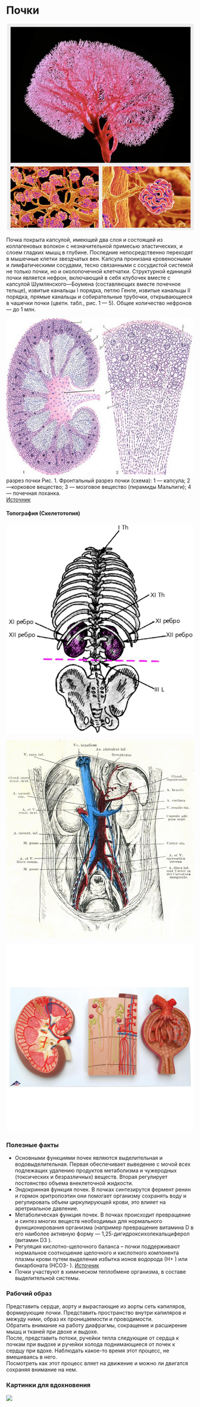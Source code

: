 # Почки

![](images/11112544_812137358841079_3806405262944608538_n.jpg)

Почка покрыта капсулой, имеющей два слоя и состоящей из коллагеновых волокон с незначительной примесью эластических, и слоем гладких мышц в глубине. Последние непосредственно переходят в мышечные клетки звездчатых вен. Капсула пронизана кровеносными и лимфатическими сосудами, тесно связанными с сосудистой системой не только почки, но и околопочечной клетчатки. Структурной единицей почки является нефрон, включающий в себя клубочек вместе с капсулой Шумлянского—Боумена (составляющих вместе почечное тельце), извитые канальцы I порядка, петлю Генле, извитые канальцы II порядка, прямые канальцы и собирательные трубочки, открывающиеся в чашечки почки (цветн. табл., рис. 1 — 5). Общее количество нефронов — до 1 млн.


![](images/kidney-histology.jpg)
разрез почки
Рис. 1. Фронтальный разрез почки (схема): 1 — капсула; 2—корковое вещество; 3 — мозговое вещество (пирамиды Мальпиги); 4 — почечная лоханка.  
[Источник](http://www.medical-enc.ru/m/15/pochki-gistologiya.shtml)  

#### Топография (Скелетотопия)

![](images/image002.gif)

![](images/1.jpg)

![](images/K11_01_1200_1200_Модель-сечения-почки-нефронов-кровеносных-сосудов.jpg)

### Полезные факты

- Основными функциями почек являются
выделительная и водовыделительная. Первая обеспечивает выведение с мочой всех подлежащих удалению продуктов метаболизма и чужеродных (токсических и безразличных) веществ. Вторая регулирует постоянство объема внеклеточной жидкости.
- Эндокринная функция почек. В почках синтезирутся фермент ренин и гормон эритропоэтин они помогает организму сохранять воду и регулировать объем циркулирующей крови, это влияет на аретриальное давление.
- Метаболическая функция почек. В почках происходит превращение и синтез многих веществ необходимых для нормального функционирования организма (например превращение витамина D в его наиболее активную форму — 1,25-дигидроксихолекальциферол (витамин D3 ).
- Регуляция кислотно-щелочного баланса – почки поддерживают нормальное соотношение щелочного и кислотного компонента плазмы крови путем выделения избытка ионов водорода (Н+ ) или бикарбоната (НСО3- ).
[Источник](http://www.tiensmed.ru/illness/pochki1.html)
- Почки участвуют в химическом теплобмене организма, в составе выделительной системы.


### Рабочий образ

Представить сердце, аорту и вырастающие из аорты сеть капиляров, формирующие почки. Представить пространство внутри капиляров и межуду ними, образ их проницаемости и проводимости.  
Обратить внимание на работу диафрагмы, сокращение и расширение мышц и тканей при двохе и выдохе.  
После, представить потоки, ручейки тепла следующие от сердца к почкам при выдохе и ручейки холода поднимающиеся от почек к сердцу при вдохе. Наблюдать какое-то время этот процесс, не вмешиваясь в него.  
Посмотреть как этот процесс вляет на движение и можно ли двигатся сохраняя внимание на нем.     

### Картинки для вдохновения

![](images/yandex-images.png)    
